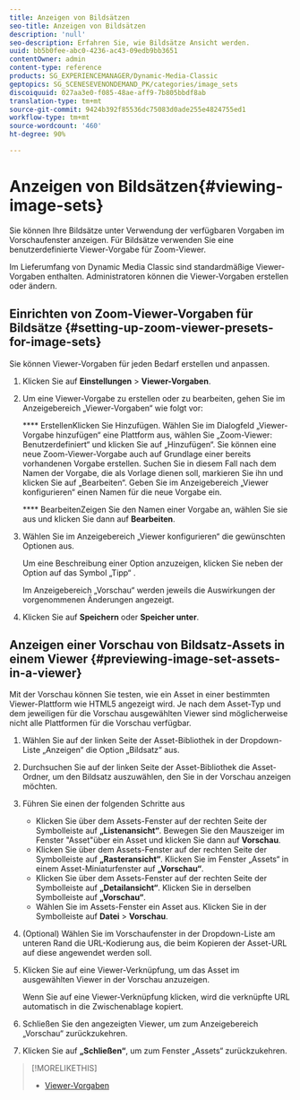 ```yaml
---
title: Anzeigen von Bildsätzen
seo-title: Anzeigen von Bildsätzen
description: 'null'
seo-description: Erfahren Sie, wie Bildsätze Ansicht werden.
uuid: bb5b0fee-abc0-4236-ac43-09edb9bb3651
contentOwner: admin
content-type: reference
products: SG_EXPERIENCEMANAGER/Dynamic-Media-Classic
geptopics: SG_SCENESEVENONDEMAND_PK/categories/image_sets
discoiquuid: 027aa3e0-f085-48ae-aff9-7b805bbdf8ab
translation-type: tm+mt
source-git-commit: 9424b392f85536dc75083d0ade255e4824755ed1
workflow-type: tm+mt
source-wordcount: '460'
ht-degree: 90%

---
```



# Anzeigen von Bildsätzen{#viewing-image-sets}

Sie können Ihre Bildsätze unter Verwendung der verfügbaren Vorgaben im Vorschaufenster anzeigen. Für Bildsätze verwenden Sie eine benutzerdefinierte Viewer-Vorgabe für Zoom-Viewer.

Im Lieferumfang von Dynamic Media Classic sind standardmäßige Viewer-Vorgaben enthalten. Administratoren können die Viewer-Vorgaben erstellen oder ändern.

## Einrichten von Zoom-Viewer-Vorgaben für Bildsätze {#setting-up-zoom-viewer-presets-for-image-sets}

Sie können Viewer-Vorgaben für jeden Bedarf erstellen und anpassen.

1. Klicken Sie auf **Einstellungen** > **Viewer-Vorgaben**.
1. Um eine Viewer-Vorgabe zu erstellen oder zu bearbeiten, gehen Sie im Anzeigebereich „Viewer-Vorgaben“ wie folgt vor:

   **** ErstellenKlicken Sie Hinzufügen. Wählen Sie im Dialogfeld „Viewer-Vorgabe hinzufügen“ eine Plattform aus, wählen Sie „Zoom-Viewer: Benutzerdefiniert“ und klicken Sie auf „Hinzufügen“. Sie können eine neue Zoom-Viewer-Vorgabe auch auf Grundlage einer bereits vorhandenen Vorgabe erstellen. Suchen Sie in diesem Fall nach dem Namen der Vorgabe, die als Vorlage dienen soll, markieren Sie ihn und klicken Sie auf „Bearbeiten“. Geben Sie im Anzeigebereich „Viewer konfigurieren“ einen Namen für die neue Vorgabe ein.

   **** BearbeitenZeigen Sie den Namen einer Vorgabe an, wählen Sie sie aus und klicken Sie dann auf  **Bearbeiten**.

1. Wählen Sie im Anzeigebereich „Viewer konfigurieren“ die gewünschten Optionen aus.

   Um eine Beschreibung einer Option anzuzeigen, klicken Sie neben der Option auf das Symbol „Tipp“ .

   Im Anzeigebereich „Vorschau“ werden jeweils die Auswirkungen der vorgenommenen Änderungen angezeigt.

1. Klicken Sie auf **Speichern** oder **Speicher unter**.

## Anzeigen einer Vorschau von Bildsatz-Assets in einem Viewer {#previewing-image-set-assets-in-a-viewer}

Mit der Vorschau können Sie testen, wie ein Asset in einer bestimmten Viewer-Plattform wie HTML5 angezeigt wird. Je nach dem Asset-Typ und dem jeweiligen für die Vorschau ausgewählten Viewer sind möglicherweise nicht alle Plattformen für die Vorschau verfügbar.

1. Wählen Sie auf der linken Seite der Asset-Bibliothek in der Dropdown-Liste „Anzeigen“ die Option „Bildsatz“ aus.
1. Durchsuchen Sie auf der linken Seite der Asset-Bibliothek die Asset-Ordner, um den Bildsatz auszuwählen, den Sie in der Vorschau anzeigen möchten.
1. Führen Sie einen der folgenden Schritte aus

   * Klicken Sie über dem Assets-Fenster auf der rechten Seite der Symbolleiste auf **„Listenansicht“**. Bewegen Sie den Mauszeiger im Fenster &quot;Asset&quot;über ein Asset und klicken Sie dann auf **Vorschau**.
   * Klicken Sie über dem Assets-Fenster auf der rechten Seite der Symbolleiste auf **„Rasteransicht“**. Klicken Sie im Fenster „Assets“ in einem Asset-Miniaturfenster auf **„Vorschau“**.
   * Klicken Sie über dem Assets-Fenster auf der rechten Seite der Symbolleiste auf **„Detailansicht“**. Klicken Sie in derselben Symbolleiste auf **„Vorschau“**.
   * Wählen Sie im Assets-Fenster ein Asset aus. Klicken Sie in der Symbolleiste auf **Datei** > **Vorschau**.

1. (Optional) Wählen Sie im Vorschaufenster in der Dropdown-Liste am unteren Rand die URL-Kodierung aus, die beim Kopieren der Asset-URL auf diese angewendet werden soll.
1. Klicken Sie auf eine Viewer-Verknüpfung, um das Asset im ausgewählten Viewer in der Vorschau anzuzeigen.

   Wenn Sie auf eine Viewer-Verknüpfung klicken, wird die verknüpfte URL automatisch in die Zwischenablage kopiert.

1. Schließen Sie den angezeigten Viewer, um zum Anzeigebereich „Vorschau“ zurückzukehren.
1. Klicken Sie auf **„Schließen“**, um zum Fenster „Assets“ zurückzukehren.

>[!MORELIKETHIS]
>
>* [Viewer-Vorgaben](application-setup.md#viewer_presets)

